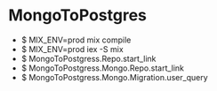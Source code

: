 # MongoToPostgres

* $ MIX_ENV=prod mix compile
* $ MIX_ENV=prod iex -S mix
* $ MongoToPostgress.Repo.start_link
* $ MongoToPostgress.Mongo.Repo.start_link
* $ MongoToPostgress.Mongo.Migration.user_query